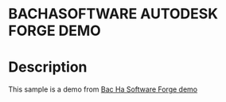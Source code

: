 # BACHASOFTWARE AUTODESK FORGE DEMO

  # Description

  This sample is a demo from [Bac Ha Software Forge demo](https://3d.bachasoftware.com/demo/forge)